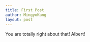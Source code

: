 ```yaml
---
title: First Post
author: MingyoKang
layout: post
---
```


You are totally right about that! Albert!

<span class="image left"><img src="{{ 'assets/images/Albert.jpg' | relative_url }}" alt="" /></span>